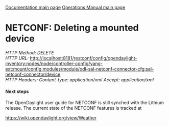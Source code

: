 [Documentation main page](https://frinxio.github.io/Frinx-docs/)
[Operations Manual main page](https://frinxio.github.io/Frinx-docs/FRINX_ODL_Distribution/operations_manual.html)
# NETCONF: Deleting a mounted device

*HTTP Method: DELETE*  
*HTTP URL:* <http://localhost:8181/restconf/config/opendaylight-inventory:nodes/node/controller-config/yang-ext:mount/config:modules/module/odl-sal-netconf-connector-cfg:sal-netconf-connector/device>  
*HTTP Headers:* *Content-type: application/xml* *Accept: application/xml*

#### Next steps

The OpenDaylight user guide for NETCONF is still synched with the Lithium release. The current state of the NETCONF features is tracked at

<https://wiki.opendaylight.org/view/Weather>
